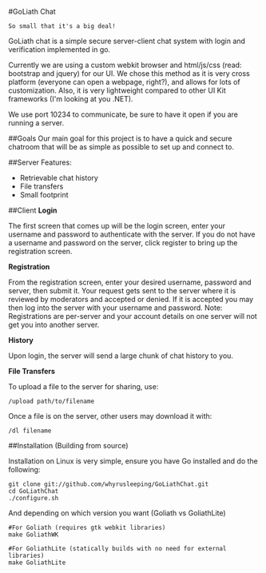 #GoLiath Chat

	So small that it's a big deal!
	
GoLiath chat is a simple secure server-client chat system with 
login and verification implemented in go.

Currently we are using a custom webkit browser and html/js/css (read: bootstrap and jquery) for our UI. We chose this method as it is very cross platform (everyone can open a webpage, right?), and allows for lots of customization. Also, it is very lightweight compared to other UI Kit frameworks (I'm looking at you .NET). 

We use port 10234 to communicate, be sure to have it open if you are running a server.

##Goals
Our main goal for this project is to have a quick and secure chatroom that will be as simple as possible to set up and connect to. 

##Server
Features:
- Retrievable chat history
- File transfers
- Small footprint

##Client
**Login**

The first screen that comes up will be the login screen, enter your username and password to authenticate with the server.
If you do not have a username and password on the server, click register to bring up the registration screen.

**Registration**

From the registration screen, enter your desired username, password and server, then submit it. Your request gets sent to the server where it is reviewed by moderators and accepted or denied. If it is accepted you may then log into the server with your username and password.
Note: Registrations are per-server and your account details on one server will not get you into another server.

**History**

Upon login, the server will send a large chunk of chat history to you.

**File Transfers**

To upload a file to the server for sharing, use:

	/upload path/to/filename

Once a file is on the server, other users may download it with:

	/dl filename

##Installation (Building from source)

Installation on Linux is very simple, ensure you have Go installed and do the following:

	git clone git://github.com/whyrusleeping/GoLiathChat.git
	cd GoLiathChat
	./configure.sh

And depending on which version you want (Goliath vs GoliathLite)

	#For Goliath (requires gtk webkit libraries)
	make GoliathWK

	#For GoliathLite (statically builds with no need for external libraries)
	make GoliathLite
